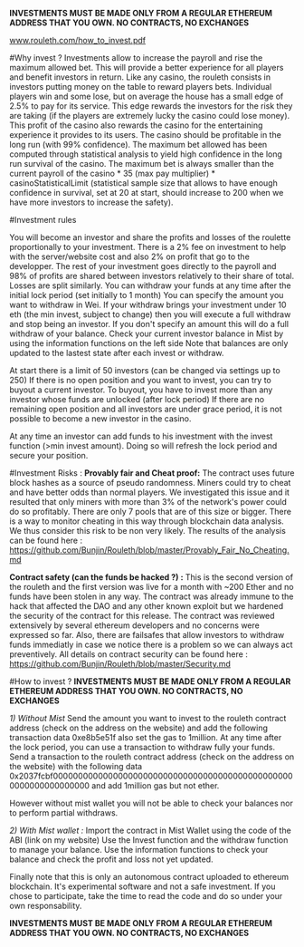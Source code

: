 **INVESTMENTS MUST BE MADE ONLY FROM A REGULAR ETHEREUM ADDRESS THAT YOU OWN. NO CONTRACTS, NO EXCHANGES**

www.rouleth.com/how_to_invest.pdf

#Why invest ?
Investments allow to increase the payroll and rise the maximum allowed bet. This will provide a better experience for all players and benefit investors in return.
Like any casino, the rouleth consists in investors putting money on the table to reward players bets. Individual players win and some lose, but on average the house has a small edge of 2.5% to pay for its service. This edge rewards the investors for the risk they are taking (if the players are extremely lucky the casino could lose money). This profit of the casino also rewards the casino for the entertaining experience it provides to its users.
The casino should be profitable in the long run (with 99% confidence). The maximum bet allowed has been computed through statistical analysis to yield high confidence in the long run survival of the casino. The maximum bet is always smaller than the current payroll of the casino * 35 (max pay multiplier) * casinoStatisticalLimit (statistical sample size that allows to have  enough confidence in survival, set at 20 at start, should increase to 200 when we have more investors to increase the safety).

#Investment rules
 
 You will become an investor and share the profits and losses of the roulette
   proportionally to your investment. There is a 2% fee on investment to help with the server/website
   cost and also 2% on profit that go to the developper.
   The rest of your investment goes directly to the payroll and 98% of profits are shared between 
   investors relatively to their share of total. Losses are split similarly.
   You can withdraw your funds at any time after the initial lock period (set initially to 1 month)
   You can specify the amount you want to withdraw in Wei.
   If your withdraw brings your investment under 10 eth (the min invest, subject to change)
   then you will execute a full withdraw and stop being an investor.
   If you don't specify an amount this will do a full withdraw of your balance.
   Check your current investor balance in Mist by using the information functions on the left side
   Note that balances are only updated to the lastest state after each invest or withdraw.
   
   At start there is a limit of 50 investors (can be changed via settings up to 250)
   If there is no open position and you want to invest, you can try to buyout a current investor.
   To buyout, you have to invest more than any investor whose funds are unlocked (after lock period)
   If there are no remaining open position and all investors are under grace period, it is not possible to 
   become a new investor in the casino.

   At any time an investor can add funds to his investment with the invest function (>min invest amount).
   Doing so will refresh the lock period and secure your position.
   
#Investment Risks :
**Provably fair and Cheat proof:** 
The contract uses future block hashes as a source of pseudo randomness. Miners could try to cheat and have better odds than normal players. We investigated this issue and it resulted that only miners with more than 3% of the network's power could do so profitably. There are only 7 pools that are of this size or bigger. There is a way to monitor cheating in this way through blockchain data analysis. We thus consider this risk to be non very likely. The results of the analysis can be found here : https://github.com/Bunjin/Rouleth/blob/master/Provably_Fair_No_Cheating.md

**Contract safety (can the funds be hacked ?) :** This is the second version of the rouleth and the first version was live for a month with ~200 Ether and no funds have been stolen in any way. The contract was already immune to the hack that affected the DAO and any other known exploit but we hardened the security of the contract for this release. The contract was reviewed extensively by several ethereum developers and no concerns were expressed so far. Also, there are failsafes that allow investors to withdraw funds immediatly in case we notice there is a problem so we can always act preventively.
All details on contract security can be found here : https://github.com/Bunjin/Rouleth/blob/master/Security.md
   
#How to invest ? 
**INVESTMENTS MUST BE MADE ONLY FROM A REGULAR ETHEREUM ADDRESS THAT YOU OWN. NO CONTRACTS, NO EXCHANGES**

*1) Without Mist* Send the amount you want to invest to the rouleth contract address (check on the address on the website) and add the following transaction data 0xe8b5e51f also set the gas to 1million. 
At any time after the lock period, you can use a transaction to withdraw fully your funds. Send a transaction to the rouleth contract address (check on the address on the website) with the following data 0x2037fcbf0000000000000000000000000000000000000000000000000000000000000000 and add 1million gas but not ether.

However without mist wallet you will not be able to check your balances nor to perform partial withdraws. 
   
*2) With Mist wallet :*
   Import the contract in Mist Wallet using the code of the ABI (link on my website)
   Use the Invest function and the withdraw function to manage your balance.
   Use the information functions to check your balance and check the profit and loss not yet updated.
   

   Finally note that this is only an autonomous contract uploaded to ethereum blockchain. It's experimental software
   and not a safe investment. If you chose to participate, take the time to read the code and do so under your own responsability.
   
   **INVESTMENTS MUST BE MADE ONLY FROM A REGULAR ETHEREUM ADDRESS THAT YOU OWN. NO CONTRACTS, NO EXCHANGES**
